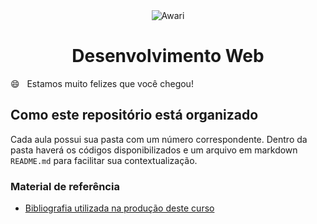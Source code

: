 <div align="center">
<img src="https://awari.com.br/wp-content/themes/awari/dist/img/awari.png" alt="Awari" title="Awari" />


# Desenvolvimento Web

  </div>


😄 ‏‏‎ ‎‏‏‎ Estamos muito felizes que você chegou!

## Como este repositório está organizado

Cada aula possui sua pasta com um número correspondente. Dentro da pasta haverá os códigos disponibilizados e um arquivo em markdown `README.md` para facilitar sua contextualização.

### Material de referência

- [Bibliografia utilizada na produção deste curso](bibliografia.md)

